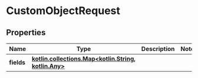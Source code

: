 
# CustomObjectRequest

## Properties
Name | Type | Description | Notes
------------ | ------------- | ------------- | -------------
**fields** | [**kotlin.collections.Map&lt;kotlin.String, kotlin.Any&gt;**](kotlin.Any.md) |  | 



